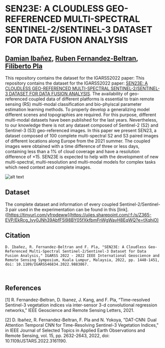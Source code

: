 # SEN23E: A CLOUDLESS GEO-REFERENCED MULTI-SPECTRAL SENTINEL-2/SENTINEL-3 DATASET FOR DATA FUSION ANALYSIS

[Damian Ibañez](https://ieeexplore.ieee.org/author/37088513937), [Ruben Fernandez-Beltran](https://scholar.google.es/citations?user=pdzJmcQAAAAJ&hl=es), [Filiberto Pla](https://scholar.google.es/citations?user=mSSPcAMAAAAJ&hl=es)
---

This repository contains the dataset for the IGARSS2022 paper: This repository contains the dataset for the IGARSS2022 paper: [SEN23E: A CLOUDLESS GEO-REFERENCED MULTI-SPECTRAL SENTINEL-2/SENTINEL-3 DATASET FOR DATA FUSION ANALYSIS](https://ieeexplore.ieee.org/document/9883867). The availability of geo-referenced coupled data of different platforms is essential to train remote sensing (RS) multi-modal classification and bio-phyiscal parameter estimation learning methods. To properly develop a generalizing model different scenes and topographies are required. For this purpose, different multi-modal datasets have been published for the last years. Nevertheless, to our knowledge there is not any dataset composed of Sentinel-2 (S2) and Sentinel-3 (S3) geo-referenced images. In this paper we present SEN23, a dataset composed of 100 complete multi-spectral S2 and S3 paired images of different locations along Europe from the 2021 summer. The coupled images were obtained with a time difference of three or less days, containing less than a 1\% of cloud coverage and have a resolution difference of $\times15$. SEN23E is expected to help with the development of new multi-spectral, multi-resolution and multi-modal models for complex tasks which need context and complete images.

![alt text](./map.png)


## Dataset

The complete dataset and information of every coupled Sentinel-2/Sentinel-3 pair used in the experimentation can be found in this [link].([https://tinyurl.com/yfrpdeww](https://ujies.sharepoint.com/:f:/s/Z365-EVP/EkRcg_Ivy0JNh39AbfF5l98BY05fXkfbmFnWgWayH8EqWQ?e=tXqhjO)

## Citation

```
D. Ibañez, R. Fernandez-Beltran and F. Pla, "SEN23E: A Cloudless Geo-Referenced Multi-Spectral Sentinel-2/Sentinel-3 Dataset for Data Fusion Analysis," IGARSS 2022 - 2022 IEEE International Geoscience and Remote Sensing Symposium, Kuala Lumpur, Malaysia, 2022, pp. 1448-1451, doi: 10.1109/IGARSS46834.2022.9883867.



```

## References

[1]  R. Fernandez-Beltran, D. Ibanez, J. Kang, and F. Pla, “Time-resolved Sentinel-3 vegetation indices via inter-sensor 3-d convolutional regression networks,” IEEE Geoscience and Remote Sensing Letters, 2021.

[2] D. Ibañez, R. Fernandez-Beltran, F. Pla and N. Yokoya, "DAT-CNN: Dual Attention Temporal CNN for Time-Resolving Sentinel-3 Vegetation Indices," in IEEE Journal of Selected Topics in Applied Earth Observations and Remote Sensing, vol. 15, pp. 2632-2643, 2022, doi: 10.1109/JSTARS.2022.3161190.
